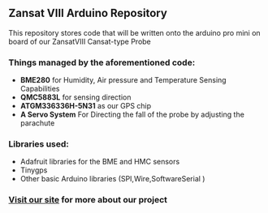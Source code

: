## Zansat VIII Arduino Repository

This repository stores code that will be written onto the arduino pro mini on board of our ZansatVIII Cansat-type Probe

### Things managed by the aforementioned code:
- **BME280** for Humidity, Air pressure and Temperature Sensing Capabilities
- **QMC5883L** for sensing direction
- **ATGM336336H-5N31** as our GPS chip
- **A Servo System** For Directing the fall of the probe by adjusting the parachute

### Libraries used:
- Adafruit libraries for the BME and HMC sensors
- Tinygps
- Other basic Arduino libraries (SPI,Wire,SoftwareSerial )


### [Visit our site](https://www.zansat-viii.nl) for more about our project
